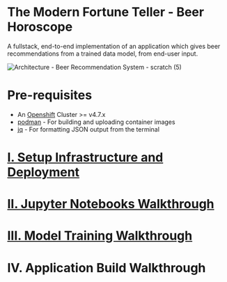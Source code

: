 # The Modern Fortune Teller - Beer Horoscope

A fullstack, end-to-end implementation of an application which gives beer recommendations from a trained data model, from end-user input. 

![Architecture - Beer Recommendation System - scratch (5)](https://user-images.githubusercontent.com/61749/120901590-91e67a80-c601-11eb-88ea-a5ec7678912e.png)

# Pre-requisites

- An [Openshift](https://www.openshift.com/) Cluster >= v4.7.x
- [podman](https://podman.io/) - For building and uploading container images
- [jq](https://stedolan.github.io/jq/) - For formatting JSON output from the terminal

# [I. Setup Infrastructure and Deployment](docs/INFRASTRUCTURE.md)

# [II. Jupyter Notebooks Walkthrough](docs/JUPYTER.md)

# [III. Model Training Walkthrough](docs/MODEL_TRAINING.md)

# IV. Application Build Walkthrough
